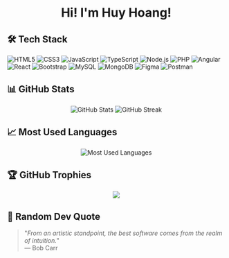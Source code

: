 <h1 align="center">Hi! I'm Huy Hoang!</h1>

## 🛠 Tech Stack
![HTML5](https://img.shields.io/badge/HTML5-E34F26?style=for-the-badge&logo=html5&logoColor=white)
![CSS3](https://img.shields.io/badge/CSS3-1572B6?style=for-the-badge&logo=css3&logoColor=white)
![JavaScript](https://img.shields.io/badge/JavaScript-F7DF1E?style=for-the-badge&logo=javascript&logoColor=black)
![TypeScript](https://img.shields.io/badge/TypeScript-3178C6?style=for-the-badge&logo=typescript&logoColor=white)
![Node.js](https://img.shields.io/badge/Node.js-339933?style=for-the-badge&logo=node.js&logoColor=white)
![PHP](https://img.shields.io/badge/PHP-777BB4?style=for-the-badge&logo=php&logoColor=white)
![Angular](https://img.shields.io/badge/Angular-DD0031?style=for-the-badge&logo=angular&logoColor=white)
![React](https://img.shields.io/badge/React-61DAFB?style=for-the-badge&logo=react&logoColor=black)
![Bootstrap](https://img.shields.io/badge/Bootstrap-7952B3?style=for-the-badge&logo=bootstrap&logoColor=white)
![MySQL](https://img.shields.io/badge/MySQL-4479A1?style=for-the-badge&logo=mysql&logoColor=white)
![MongoDB](https://img.shields.io/badge/MongoDB-47A248?style=for-the-badge&logo=mongodb&logoColor=white)
![Figma](https://img.shields.io/badge/Figma-F24E1E?style=for-the-badge&logo=figma&logoColor=white)
![Postman](https://img.shields.io/badge/Postman-FF6C37?style=for-the-badge&logo=postman&logoColor=white)

## 📊 GitHub Stats
<p align="center">
  <img src="https://github-readme-stats.vercel.app/api?username=HuyHoang130405&show_icons=true&theme=radical" alt="GitHub Stats" />
  <img src="https://streak-stats.demolab.com?user=HuyHoang130405&theme=radical" alt="GitHub Streak" />
</p>

## 📈 Most Used Languages
<p align="center">
  <img src="https://github-readme-stats.vercel.app/api/top-langs/?username=HuyHoang130405&layout=compact&theme=radical" alt="Most Used Languages" />
</p>

## 🏆 GitHub Trophies
<p align="center">
  <img src="https://yourname-trophy.vercel.app/?username=HuyHoang130405&theme=radical&margin-w=10&column=6" />
</p>

## 📜 Random Dev Quote
> "*From an artistic standpoint, the best software comes from the realm of intuition.*"  
> — Bob Carr
